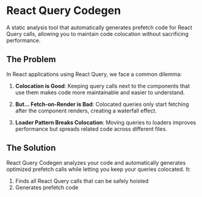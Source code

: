 # React Query Codegen

A static analysis tool that automatically generates prefetch code for React Query calls, allowing you to maintain code colocation without sacrificing performance.

## The Problem

In React applications using React Query, we face a common dilemma:

1. **Colocation is Good**: Keeping query calls next to the components that use them makes code more maintainable and easier to understand.

2. **But... Fetch-on-Render is Bad**: Colocated queries only start fetching after the component renders, creating a waterfall effect.

3. **Loader Pattern Breaks Colocation**: Moving queries to loaders improves performance but spreads related code across different files.

## The Solution

React Query Codegen analyzes your code and automatically generates optimized prefetch calls while letting you keep your queries colocated. It:

1. Finds all React Query calls that can be safely hoisted
2. Generates prefetch code
